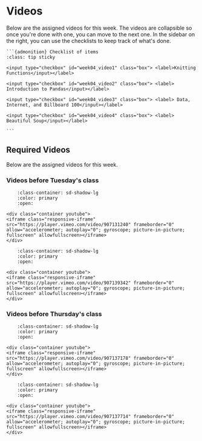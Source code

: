 # Videos

Below are the assigned videos for this week. 
The videos are collapsible so once you're done with one, you can move to the next one.
In the sidebar on the right, you can use the checklists to keep track of what's done.

````{margin}
```{admonition} Checklist of items
:class: tip sticky

<input type="checkbox" id="week04_video1" class="box"> <label>Knitting Functions</input></label>

<input type="checkbox" id="week04_video2" class="box"> <label> Introduction to Pandas</input></label>

<input type="checkbox" id="week04_video3" class="box"> <label> Data, Internet, and Billboard 100</input></label>

<input type="checkbox" id="week04_video4" class="box"> <label> Beautiful Soup</input></label>

```
````

## Required Videos

Below are the assigned videos for this week.

### Videos before Tuesday's class

```{dropdown} 1. Knitting Functions
    :class-container: sd-shadow-lg
    :color: primary
    :open:

<div class="container youtube">
<iframe class="responsive-iframe" src="https://player.vimeo.com/video/907131240" frameborder="0" allow="accelerometer; autoplay="0"; gyroscope; picture-in-picture; fullscreen" allowfullscreen></iframe>
</div>
```

```{dropdown} 2. Introduction to Pandas
    :class-container: sd-shadow-lg
    :color: primary
    :open:

<div class="container youtube">
<iframe class="responsive-iframe" src="https://player.vimeo.com/video/907139342" frameborder="0" allow="accelerometer; autoplay="0"; gyroscope; picture-in-picture; fullscreen" allowfullscreen></iframe>
</div>
```

### Videos before Thursday's class

```{dropdown} 3. Data, Internet, and Billboard 100
    :class-container: sd-shadow-lg
    :color: primary
    :open:

<div class="container youtube">
<iframe class="responsive-iframe" src="https://player.vimeo.com/video/907137178" frameborder="0" allow="accelerometer; autoplay="0"; gyroscope; picture-in-picture; fullscreen" allowfullscreen></iframe>
</div>
```

```{dropdown} 4. Beautiful Soup
    :class-container: sd-shadow-lg
    :color: primary
    :open:

<div class="container youtube">
<iframe class="responsive-iframe" src="https://player.vimeo.com/video/907137714" frameborder="0" allow="accelerometer; autoplay="0"; gyroscope; picture-in-picture; fullscreen" allowfullscreen></iframe>
</div>
```